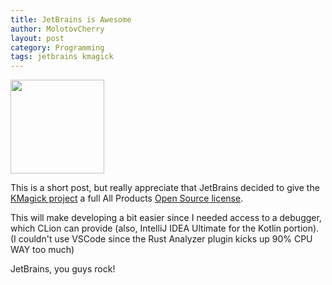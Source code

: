 ```yaml
---
title: JetBrains is Awesome
author: MolotovCherry
layout: post
category: Programming
tags: jetbrains kmagick
---
```


<a href="https://jb.gg/OpenSourceSupport"><img src="https://resources.jetbrains.com/storage/products/company/brand/logos/jb_beam.png" height="150px" width="150px"/></a>

This is a short post, but really appreciate that JetBrains decided to give the [KMagick project](https://github.com/cherryleafroad/kmagick) a full All Products [Open Source license](https://www.jetbrains.com/community/opensource/).

<!--more-->

This will make developing a bit easier since I needed access to a debugger, which CLion can provide (also, IntelliJ IDEA Ultimate for the Kotlin portion). (I couldn't use VSCode since the Rust Analyzer plugin kicks up 90% CPU WAY too much)

JetBrains, you guys rock!
